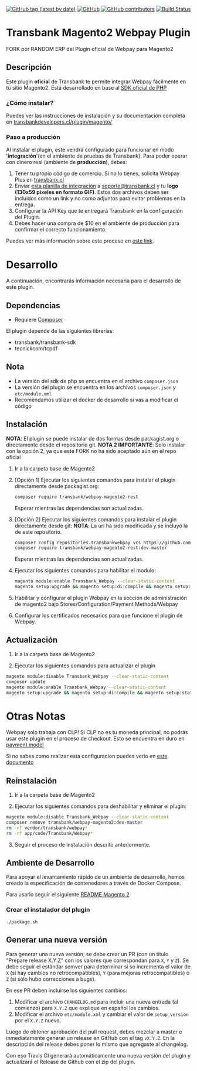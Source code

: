 [![GitHub tag (latest by date)](https://img.shields.io/github/v/tag/transbankdevelopers/transbank-plugin-magento2-webpay)](https://github.com/TransbankDevelopers/transbank-plugin-magento2-webpay/releases/tag/2.5.2)
[![GitHub](https://img.shields.io/github/license/transbankdevelopers/transbank-plugin-magento2-webpay)](LICENSE)
[![GitHub contributors](https://img.shields.io/github/contributors/transbankdevelopers/transbank-plugin-magento2-webpay)](https://github.com/TransbankDevelopers/transbank-plugin-magento2-webpay/graphs/contributors)
[![Build Status](https://travis-ci.org/TransbankDevelopers/transbank-plugin-magento2-webpay.svg?branch=master)](https://travis-ci.org/TransbankDevelopers/transbank-plugin-magento2-webpay)

# Transbank Magento2 Webpay Plugin
FORK por RANDOM ERP del Plugin oficial de Webpay para Magento2

## Descripción

Este plugin **oficial** de Transbank te permite integrar Webpay fácilmente en tu sitio Magento2. Está desarrollado en base al [SDK oficial de PHP](https://github.com/TransbankDevelopers/transbank-sdk-php)

### ¿Cómo instalar?
Puedes ver las instrucciones de instalación y su documentación completa en [transbankdevelopers.cl/plugin/magento/](https://www.transbankdevelopers.cl/plugin/magento/)


### Paso a producción
Al instalar el plugin, este vendrá configurado para funcionar en modo '**integración**'(en el ambiente de pruebas de Transbank). Para poder operar con dinero real (ambiente de **producción**), debes:

1. Tener tu propio código de comercio. Si no lo tienes, solicita Webpay Plus en [transbank.cl](https://publico.transbank.cl) 
2. Enviar [esta planilla de integración](https://transbankdevelopers.cl/files/evidencia-integracion-webpay-plugins-rest.docx) a soporte@transbank.cl y tu **logo (130x59 pixeles en formato GIF)**. Estos dos archivos deben ser incluidos como un link y no como adjuntos para evitar problemas en la entrega.
3. Configurar la API Key que te entregará Transbank en la configuración del Plugin.
4. Debes hacer una compra de $10 en el ambiente de producción para confirmar el correcto funcionamiento. 

Puedes ver más información sobre este proceso en [este link](https://www.transbankdevelopers.cl/documentacion/como_empezar#puesta-en-produccion).

# Desarrollo
A continuación, encontrarás información necesaria para el desarrollo de este plugin. 

## Dependencias

- Requiere [Composer](https://getcomposer.org)

El plugin depende de las siguientes librerías:

* transbank/transbank-sdk
* tecnickcom/tcpdf

## Nota  
- La versión del sdk de php se encuentra en el archivo `composer.json`
- La versión del plugin se encuentra en los archivos `composer.json` y `etc/module.xml`
- Recomendamos utilizar el docker de desarrollo si vas a modificar el código

## Instalación 

**NOTA**: El plugin se puede instalar de dos formas desde packagist.org o directamente desde el repositorio git.
**NOTA 2 IMPORTANTE**: Solo instalar con la opción 2, ya que este FORK no ha sido aceptado aún en el repo oficial

1. Ir a la carpeta base de Magento2

2. [Opción 1] Ejecutar los siguientes comandos para instalar el plugin directamente desde packagist.org:

    ```bash
	composer require transbank/webpay-magento2-rest
    ```
   Esperar mientras las dependencias son actualizadas.

3. [Opción 2] Ejecutar los siguientes comandos para instalar el plugin directamente desde git:
    **NOTA**: La url ha sido modificada y se incluyó la de este repositorio.
    
    ```bash
    composer config repositories.transbankwebpay vcs https://github.com/RandomCL/transbank-plugin-magento2-webpay-rest.git
	composer require transbank/webpay-magento2-rest:dev-master
    ```
   Esperar mientras las dependencias son actualizadas.

4. Ejecutar los siguientes comandos para habilitar el modulo:

    ```bash
    magento module:enable Transbank_Webpay --clear-static-content
	magento setup:upgrade && magento setup:di:compile && magento setup:static-content:deploy
    ```
5. Habilitar y configurar el plugin Webpay en la sección de administración de magento2 bajo  Stores/Configuration/Payment Methods/Webpay

6. Configurar los certificados necesarios para que funcione el plugin de Webpay.

## Actualización

1. Ir a la carpeta base de Magento2

2. Ejecutar los siguientes comandos para actualizar el plugin

```bash
magento module:disable Transbank_Webpay --clear-static-content
composer update
magento module:enable Transbank_Webpay --clear-static-content
magento setup:upgrade && magento setup:di:compile && magento setup:static-content:deploy
```

# Otras Notas

Webpay solo trabaja con CLP! Si CLP no es tu moneda principal, no podrás usar este plugin en el proceso de checkout. Esto se encuentra en duro en [payment model](https://github.com/TransbankDevelopers/transbank-plugin-magento2-webpay/blob/master/Model/Webpay.php)

Si no sabes como realizar esta configuracion puedes verlo en [este documento](docs/INSTALLATION.md)

## Reinstalación

1. Ir a la carpeta base de Magento2

2. Ejecutar los siguientes comandos para deshabilitar y eliminar el plugin:

```bash
magento module:disable Transbank_Webpay --clear-static-content
composer remove transbank/webpay-magento2:dev-master
rm -rf vendor/transbank/webpay*
rm -rf app/code/Transbank/Webpay*
```

3. Seguir el proceso de instalación descrito anteriormente.

## Ambiente de Desarrollo

Para apoyar el levantamiento rápido de un ambiente de desarrollo, hemos creado la especificación de contenedores a través de Docker Compose.

Para usarlo seguir el siguiente [README Magento 2](./docker-magento2)

### Crear el instalador del plugin

    ./package.sh

## Generar una nueva versión

Para generar una nueva versión, se debe crear un PR (con un título "Prepare release X.Y.Z" con los valores que correspondan para `X`, `Y` y `Z`). Se debe seguir el estándar semver para determinar si se incrementa el valor de `X` (si hay cambios no retrocompatibles), `Y` (para mejoras retrocompatibles) o `Z` (si sólo hubo correcciones a bugs).

En ese PR deben incluirse los siguientes cambios:

1. Modificar el archivo `CHANGELOG.md` para incluir una nueva entrada (al comienzo) para `X.Y.Z` que explique en español los cambios.
2. Modificar el archivo `etc/module.xml` y cambiar el valor de `setup_version` por el `X.Y.Z` nuevo.

Luego de obtener aprobación del pull request, debes mezclar a master e inmediatamente generar un release en GitHub con el tag `vX.Y.Z`. En la descripción del release debes poner lo mismo que agregaste al changelog.

Con eso Travis CI generará automáticamente una nueva versión del plugin y actualizará el Release de Github con el zip del plugin.
